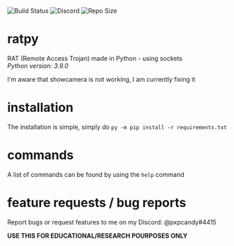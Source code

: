 ![Build Status](https://img.shields.io/github/checks-status/thread90/ratpy/main?label=checks&style=flat) ![Discord](https://img.shields.io/discord/801489723927166986) ![Repo Size](https://img.shields.io/github/repo-size/thread90/ratpy)
# ratpy
RAT (Remote Access Trojan) made in Python - using sockets<br>
*Python version: 3.9.0*

I'm aware that showcamera is not working, I am currently fixing it

# installation
The installation is simple, simply do `py -m pip install -r requirements.txt`

# commands
A list of commands can be found by using the `help` command

# feature requests / bug reports
Report bugs or request features to me on my Discord: @pxpcandy#4415

**USE THIS FOR EDUCATIONAL/RESEARCH POURPOSES ONLY**
